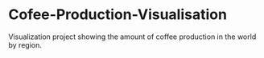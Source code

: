 # Cofee-Production-Visualisation
Visualization project showing the amount of coffee production in the world by region.
